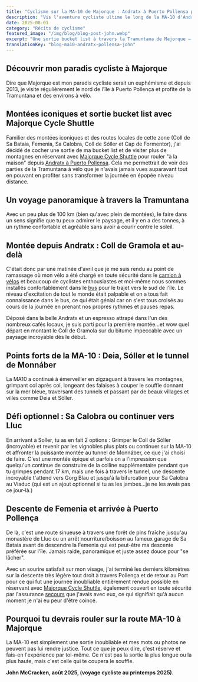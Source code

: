 ```yaml
---
title: "Cyclisme sur la MA-10 de Majorque : Andratx à Puerto Pollensa par John McCracken"
description: "Vis l'aventure cycliste ultime le long de la MA-10 d'Andratx à Puerto Pollensa à travers la magnifique Tramuntana."
date: 2025-08-01
category: "Récits de cyclisme"
featured_image: "/img/blog/blog-post-john.webp"
excerpt: "Une sortie bucket list à travers la Tramuntana de Majorque – montées panoramiques, falaises à couper le souffle et descentes inoubliables d'Andratx à Puerto Pollensa."
translationKey: "blog-ma10-andratx-pollensa-john"
---
```


## Découvrir mon paradis cycliste à Majorque

Dire que Majorque est mon paradis cycliste serait un euphémisme et depuis 2013, je visite régulièrement le nord de l'île à Puerto Pollença et profite de la Tramuntana et des environs à vélo.

## Montées iconiques et sortie bucket list avec Majorque Cycle Shuttle

Familier des montées iconiques et des routes locales de cette zone (Coll de Sa Bataia, Femenia, Sa Calobra, Coll de Sóller et Cap de Formentor), j'ai décidé de cocher une sortie de ma bucket list et de visiter plus de montagnes en réservant avec <a href="https://mallorcacycleshuttle.company.site/products/Scheduled-Bike-Buses-c15728235" target="_blank">Majorque Cycle Shuttle</a> pour rouler "à la maison" depuis <a href="/fr/navette-velo/guide-andratx-pollenca/" target="_blank">Andratx à Puerto Pollensa</a>. Cela me permettrait de voir des parties de la Tramuntana à vélo que je n'avais jamais vues auparavant tout en pouvant en profiter sans transformer la journée en épopée niveau distance.

## Un voyage panoramique à travers la Tramuntana

Avec un peu plus de 100 km (bien qu'avec plein de montées), le faire dans un sens signifie que tu peux admirer le paysage, et il y en a des tonnes, à un rythme confortable et agréable sans avoir à courir contre le soleil.

## Montée depuis Andratx : Coll de Gramola et au-delà

C'était donc par une matinée d'avril que je me suis rendu au point de ramassage où mon vélo a été chargé en toute sécurité dans le <a href="https://mallorcacycleshuttle.company.site/products/Scheduled-Bike-Buses-c15728235" target="_blank">camion à vélos</a> et beaucoup de cyclistes enthousiastes et moi-même nous sommes installés confortablement dans le <a href="https://mallorcacycleshuttle.company.site/products/Scheduled-Bike-Buses-c15728235" target="_blank">bus</a> pour le trajet vers le sud de l'île. Le niveau d'excitation de tout le monde était palpable et on a tous fait connaissance dans le bus, ce qui était génial car on s'est tous croisés au cours de la journée en prenant nos propres rythmes et pauses repas.

Déposé dans la belle Andratx et un espresso attrapé dans l'un des nombreux cafés locaux, je suis parti pour la première montée…et wow quel départ en montant le Coll de Gramola sur du bitume impeccable avec un paysage incroyable dès le début.

## Points forts de la MA-10 : Deia, Sóller et le tunnel de Monnáber

La MA10 a continué à émerveiller en zigzaguant à travers les montagnes, grimpant col après col, longeant des falaises à couper le souffle donnant sur la mer bleue, traversant des tunnels et passant par de beaux villages et villes comme Deia et Sóller.

## Défi optionnel : Sa Calobra ou continuer vers Lluc

En arrivant à Soller, tu as en fait 2 options : Grimper le Coll de Sóller (incroyable) et revenir par les vignobles plus plats ou continuer sur la MA-10 et affronter la puissante montée au tunnel de Monnáber, ce que j'ai choisi de faire. C'est une montée épique et parfois on a l'impression que quelqu'un continue de construire de la colline supplémentaire pendant que tu grimpes pendant 17 km, mais une fois à travers le tunnel, une descente incroyable t'attend vers Gorg Blau et jusqu'à la bifurcation pour Sa Calobra au Viaduc (qui est un ajout optionnel si tu as les jambes…je ne les avais pas ce jour-là.)

## Descente de Femenia et arrivée à Puerto Pollença

De là, c'est une route sinueuse à travers une forêt de pins fraîche jusqu'au monastère de Lluc ou un arrêt nourriture/boisson au fameux garage de Sa Bataia avant de descendre la Femenia qui est peut-être ma descente préférée sur l'île. Jamais raide, panoramique et juste assez douce pour "se lâcher".

Avec un sourire satisfait sur mon visage, j'ai terminé les derniers kilomètres sur la descente très légère tout droit à travers Pollença et de retour au Port pour ce qui fut une journée inoubliable entièrement rendue possible en réservant avec <a href="https://mallorcacycleshuttle.company.site/products/Scheduled-Bike-Buses-c15728235" target="_blank">Majorque Cycle Shuttle</a>, également couvert en toute sécurité par l'assurance <a href="https://mallorcacycleshuttle.company.site/products/Rescue-&-Recovery-c15728236" target="_blank">secours</a> que j'avais avec eux, ce qui signifiait qu'à aucun moment je n'ai eu peur d'être coincé.

## Pourquoi tu devrais rouler sur la route MA-10 à Majorque

La MA-10 est simplement une sortie inoubliable et mes mots ou photos ne peuvent pas lui rendre justice. Tout ce que je peux dire, c'est réserve et fais-en l'expérience par toi-même. Ce n'est pas la sortie la plus longue ou la plus haute, mais c'est celle qui te coupera le souffle.

**John McCracken, août 2025, (voyage cycliste au printemps 2025).**
